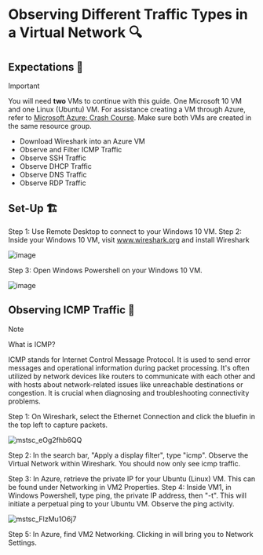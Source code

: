 <h1>Observing Different Traffic Types in a Virtual Network 🔍 </h1>
<h2>Expectations 🤔</h2>

> [!Important]
> You will need **two** VMs to continue with this guide. One Microsoft 10 VM and one Linux (Ubuntu) VM. For assistance creating a VM through Azure, refer to [Microsoft Azure: Crash Course](https://github.com/EMoniSmall/azurecrashcourse). Make sure both VMs are created in the same resource group.

- Download Wireshark into an Azure VM
- Observe and Filter ICMP Traffic
- Observe SSH Traffic
- Observe DHCP Traffic
- Observe DNS Traffic
- Observe RDP Traffic

<h2>Set-Up 🏗</h2>

Step 1: Use Remote Desktop to connect to your Windows 10 VM.
Step 2: Inside your Windows 10 VM, visit www.wireshark.org and install Wireshark

![image](https://github.com/EMoniSmall/VMActivities/assets/166156618/8bac0873-df59-4ec2-ad39-92e7819b7817)

Step 3: Open Windows Powershell on your Windows 10 VM.

![image](https://github.com/EMoniSmall/VMActivities/assets/166156618/e9042164-67f6-478b-b051-f8a157d194b9)

<h2>Observing ICMP Traffic 🚦</h2>

> [!Note]
> What is ICMP?
> 
>ICMP stands for Internet Control Message Protocol. It is used to send error messages and operational information during packet processing. It's often utilized by network devices like routers to communicate with each other and with hosts about network-related issues like unreachable destinations or congestion. It is crucial when diagnosing and troubleshooting connectivity problems.

Step 1: On Wireshark, select the Ethernet Connection and click the bluefin in the top left to capture packets. 

![mstsc_eOg2fhb6QQ](https://github.com/EMoniSmall/VMActivities/assets/166156618/0d2b3871-10f9-4887-9fe5-6d9c8c258067)

Step 2: In the search bar, "Apply a display filter", type "icmp". Observe the Virtual Network within Wireshark. You should now only see icmp traffic. 

Step 3: In Azure, retrieve the private IP for your Ubuntu (Linux) VM. This can be found under Networking in VM2 Properties. 
Step 4: Inside VM1, in Windows Powershell, type ping, the private IP address, then "-t". This will initiate a perpetual ping to your Ubuntu VM. Observe the ping activity. 

![mstsc_FlzMu1O6j7](https://github.com/EMoniSmall/VMActivities/assets/166156618/c60aa471-bdc5-4910-9976-495391dc7781)

Step 5: In Azure, find VM2 Networking. Clicking in will bring you to Network Settings. 


